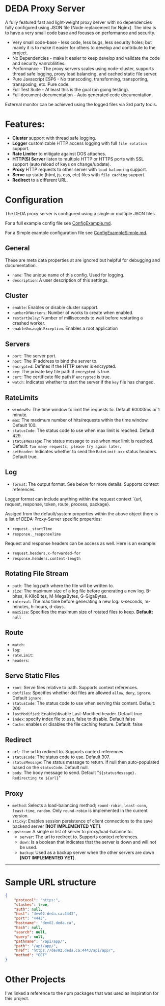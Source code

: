 # DEDA Proxy Server

A fully featured fast and light-weight proxy server with no dependencies fully configured using JSON file (Node replacement for Nginx). The idea is to have a very small code base and focuses on performance and security.

* Very small code-base - less code, less bugs, less security holes; but mainly it is to make it easier for others to develop and contribute to the project.
* No Dependencies - make it easier to keep develop and validate the code and security vanroblilities.
* Performance - The proxy servers scales using node-cluster, supports thread safe logging, proxy load balancing, and cached static file server.
* Pure Javascript ESP6 - No transcoding, transforming, transporting, transposing, etc. Pure code.
* Full Test Suite - At least this is the goal (on going testing).
* Full document documentation - Auto generated code documentation.

External monitor can be achieved using the logged files via 3rd party tools.

# Features: 

* **Cluster** support with thread safe logging.
* **Logger** customizable HTTP access logging with full `file rotation` support.
* **Rate Limiter** to mitigate against DOS attaches.
* **HTTP(S) Server** listen to multiple HTTP or HTTPS ports with SSL support (auto reload of keys on change/update).
* **Proxy** HTTP requests to other server with `load balancing` support.
* **Serve** up static (html, js, css, etc) files with `file caching` support.
* **Redirect** to a different URL.

# Configuration

The DEDA proxy server is configured using a single or multiple JSON files.

For a full example config file see [ConfigExample.md](./docs/ConfigExample.md).

For a Simple example configuration file see [ConfigExampleSimple.md](./docs/ConfigExmapleSimple.md).


## General 

These are meta data properties at are ignored but helpful for debugging and documentation.

* `name`: The unique name of this config. Used for logging.
* `description`: A user description of this settings.

## Cluster

* `enable`: Enables or disable cluster support.
* `numberOfWorkers`: Number of works to create when enabled.
* `restartDelay`: Number of milliseconds to wait before restarting a crashed worker.
* `enableUncaughtException`: Enables a root application

## Servers

* `port`: The server port.
* `host`: The IP address to bind the server to.
* `encrypted`: Defines if the HTTP server is encrypted.
* `key`: The private key file path if `encrypted` is true.
* `cert`: The certificate file path if `encrypted` is true.
* `watch`: Indicates whether to start the server if the `key` file has changed.

## RateLimits

* `windowMs`: The time window to limit the requests to. Default 60000ms or 1 minute.
* `max`: The maximum number of hits/requests within the time window. Default 100.
* `statusCode`: The status code to use when max limit is reached. Default 429.
* `statusMessage`: The status message to use when max limit is reached. Default: `Too many requests, please try again later.`
* `setHeader`: Indicates whether to send the `RateLimit-xxx` status headers. Default true.

## Log

* `format`: The output format. See below for more details. Supports context references.

Logger format can include anything within the request context `{url, request, response, token, route, process, package}.

Assiged from the default/system properties within the above object there is a list of DEDA-Proxy-Server specific properties:

* `request._startTime`
* `response._responseTime`

Request and response headers can be access as well. Here is an example:

* `request.headers.x-forwarded-for`
* `response.headers.content-length`


## Rotating File Stream

* `path`: The log path where the file will be written to.
* `size`: The maximum size of a log file before generating a new log. B-bites, K-KiloBites, M-MegaBytes, G-GigaBytes.
* `interval`: The max time before generating a new log. s-seconds, m-minutes, h-hours, d-days.
* `maxSize`: Specifies the maximum size of rotated files to keep. **Default:** `null`

## Route

* `match`: 
* `log`: 
* `rateLimit`:
* `headers`: 

## Serve Static Files

* `root`: Serve files relative to path. Supports context references.
* `dotfiles`: Specifies whether dot files are allowed `allow`, `deny`, `ignore`. Default `ignore`.
* `statusCode`:  The status code to use when serving this content. Default: 200
* `lastModified`:  Enable/disable Last-Modified header. Default true
* `index`: specify index file to use, false to disable. Default false
* `Cache`: enables or disables the file caching feature. Default: false

## Redirect

* `url`: The url to redirect to. Supports context references.
* `statusCode`: The status code to use. Default 307.
* `statusMessage`: The status message to return. If null then auto-populated based on the `statusCode`. Default null.
* `body`: The body message to send. Default "`${statusMessage}. Redirecting to ${url}`"

## Proxy

* `method`: Selects a load-balancing method; `round-robin`, `least-conn`, `least-time`, `random`. Only `round-robin` is implemented in the current version.
* `sticky`: Enables session persistence of client connections to the save backend server **[NOT IMPLEMENTED YET]**.
* `upstream`: A single or list of server to proxy/load-balance to.
    * `server`: The url to redirect to. Supports context references.
    * `down`: Is a boolean that indicates that the server is down and will not be used.
    * `backup`: Used as a backup server when the other servers are down **[NOT IMPLEMENTED YET]**.



---

# Sample URL structure

```json
{
    "protocol": "https:",
    "slashes": true,
    "auth": null,
    "host": "dev02.deda.ca:4443",
    "port": "4443",
    "hostname": "dev02.deda.ca",
    "hash": null,
    "search": null,
    "query": null,
    "pathname": "/api/app/",
    "path": "/api/app/",
    "href": "https://dev02.deda.ca:4443/api/app/",
    "method": "GET"
}
```

# Other Projects

I've linked a reference to the npm packages that was used as inspiration for this project.


